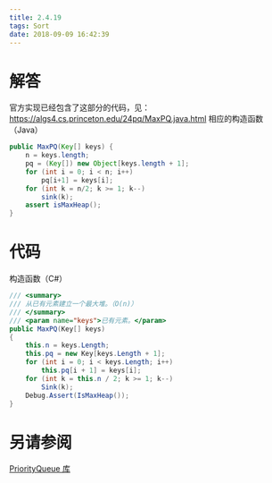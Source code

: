 ```yaml
---
title: 2.4.19
tags: Sort
date: 2018-09-09 16:42:39
---
```


# 解答

官方实现已经包含了这部分的代码，见：https://algs4.cs.princeton.edu/24pq/MaxPQ.java.html
相应的构造函数（Java）

```java
public MaxPQ(Key[] keys) {
    n = keys.length;
    pq = (Key[]) new Object[keys.length + 1];
    for (int i = 0; i < n; i++)
        pq[i+1] = keys[i];
    for (int k = n/2; k >= 1; k--)
        sink(k);
    assert isMaxHeap();
}
```

# 代码

构造函数（C#）

```csharp
/// <summary>
/// 从已有元素建立一个最大堆。（O(n)）
/// </summary>
/// <param name="keys">已有元素。</param>
public MaxPQ(Key[] keys)
{
    this.n = keys.Length;
    this.pq = new Key[keys.Length + 1];
    for (int i = 0; i < keys.Length; i++)
        this.pq[i + 1] = keys[i];
    for (int k = this.n / 2; k >= 1; k--)
        Sink(k);
    Debug.Assert(IsMaxHeap());
}
```

# 另请参阅

[PriorityQueue 库](https://alg4.ikesnowy.com/docs/api/PriorityQueue.html)

